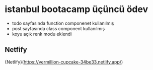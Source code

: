 # istanbul bootacamp üçüncü ödev
- todo sayfasında function componenet kullanılmış
- post sayfasında class component  kullanılmış
- koyu açık renk modu eklendi

## Netfify
{Netlify}(https://vermillion-cupcake-34be33.netlify.app/)
